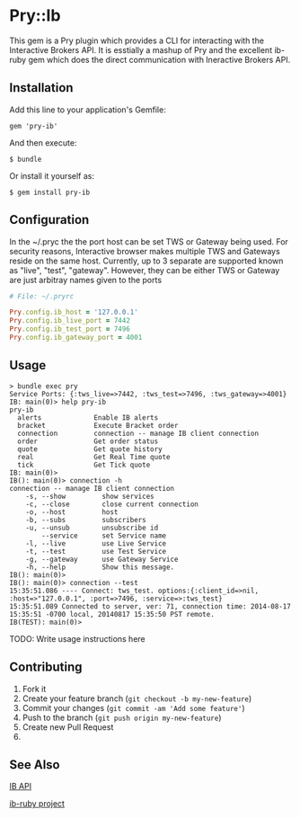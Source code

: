 # Pry::Ib

This gem is a Pry plugin which provides a CLI for interacting with the Interactive Brokers
API.  It is esstially a mashup of Pry and the excellent ib-ruby gem
which does the direct communication with Ineractive Brokers API.

## Installation

Add this line to your application's Gemfile:

    gem 'pry-ib'

And then execute:

    $ bundle

Or install it yourself as:

    $ gem install pry-ib
    
## Configuration
In the ~/.pryc the the port host can be set TWS or Gateway being used.
For security reasons, Interactive browser makes multiple TWS and
Gateways reside on the same host. Currently, up to 3 separate are
supported known as "live", "test", "gateway". However, they can be
either TWS or Gateway are just arbitray names given to the ports

```ruby
# File: ~/.pryrc

Pry.config.ib_host = '127.0.0.1'
Pry.config.ib_live_port = 7442
Pry.config.ib_test_port = 7496
Pry.config.ib_gateway_port = 4001
```

## Usage

```
> bundle exec pry
Service Ports: {:tws_live=>7442, :tws_test=>7496, :tws_gateway=>4001}
IB: main(0)> help pry-ib
pry-ib
  alerts             Enable IB alerts
  bracket            Execute Bracket order
  connection         connection -- manage IB client connection
  order              Get order status
  quote              Get quote history
  real               Get Real Time quote
  tick               Get Tick quote
IB: main(0)>
IB(): main(0)> connection -h
connection -- manage IB client connection
    -s, --show         show services
    -c, --close        close current connection
    -o, --host         host
    -b, --subs         subscribers
    -u, --unsub        unsubscribe id
        --service      set Service name
    -l, --live         use Live Service
    -t, --test         use Test Service
    -g, --gateway      use Gateway Service
    -h, --help         Show this message.
IB(): main(0)>
IB(): main(0)> connection --test
15:35:51.086 ---- Connect: tws_test. options:{:client_id=>nil, :host=>"127.0.0.1", :port=>7496, :service=>:tws_test}
15:35:51.089 Connected to server, ver: 71, connection time: 2014-08-17 15:35:51 -0700 local, 20140817 15:35:50 PST remote.
IB(TEST): main(0)>
```

TODO: Write usage instructions here

## Contributing

1. Fork it
2. Create your feature branch (`git checkout -b my-new-feature`)
3. Commit your changes (`git commit -am 'Add some feature'`)
4. Push to the branch (`git push origin my-new-feature`)
5. Create new Pull Request
5. 

## See Also

[IB API](https://www.interactivebrokers.com/en/index.php?f=5041)

[ib-ruby project](https://github.com/ib-ruby/ib-ruby)


